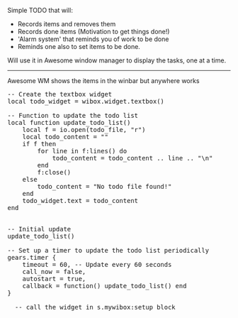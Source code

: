 Simple TODO that will:  
 - Records items and removes them
 - Records done items (Motivation to get things done!)
 - 'Alarm system' that reminds you of work to be done
 - Reminds one also to set items to be done.

Will use it in Awesome window manager to display the tasks, one at a time.

-----------------
Awesome WM shows the items in the winbar but anywhere works
<pre>
-- Create the textbox widget
local todo_widget = wibox.widget.textbox()

-- Function to update the todo list
local function update_todo_list()
    local f = io.open(todo_file, "r")
    local todo_content = ""
    if f then
        for line in f:lines() do
            todo_content = todo_content .. line .. "\n"
        end
        f:close()
    else
        todo_content = "No todo file found!"
    end
    todo_widget.text = todo_content
end


-- Initial update
update_todo_list()

-- Set up a timer to update the todo list periodically
gears.timer {
    timeout = 60, -- Update every 60 seconds
    call_now = false,
    autostart = true,
    callback = function() update_todo_list() end
}

  -- call the widget in s.mywibox:setup block
</pre>
